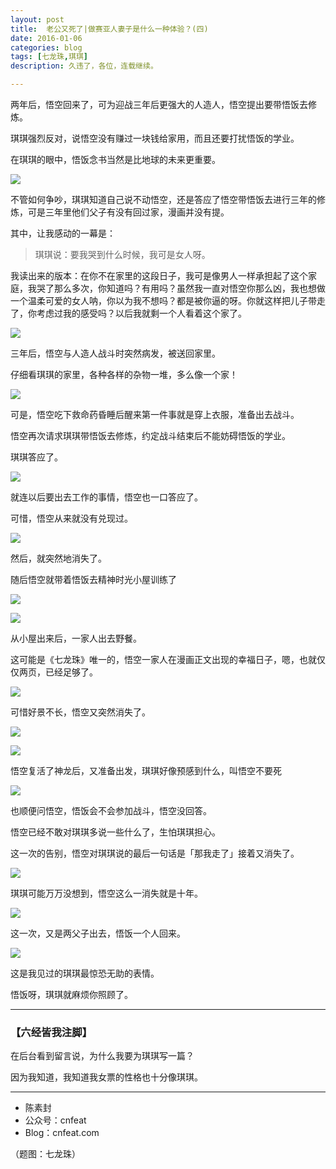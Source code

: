 ```yaml
---
layout: post
title:  老公又死了|做赛亚人妻子是什么一种体验？(四)
date: 2016-01-06
categories: blog
tags: [七龙珠,琪琪]
description: 久违了，各位，连载继续。

---
```




两年后，悟空回来了，可为迎战三年后更强大的人造人，悟空提出要带悟饭去修炼。

琪琪强烈反对，说悟空没有赚过一块钱给家用，而且还要打扰悟饭的学业。

在琪琪的眼中，悟饭念书当然是比地球的未来更重要。

![](http://openmindclub.qiniudn.com/team/cnfeat/image/dragonball_chihi_40.jpg)

不管如何争吵，琪琪知道自己说不动悟空，还是答应了悟空带悟饭去进行三年的修炼，可是三年里他们父子有没有回过家，漫画并没有提。

其中，让我感动的一幕是：

>琪琪说：要我哭到什么时候，我可是女人呀。

我读出来的版本：在你不在家里的这段日子，我可是像男人一样承担起了这个家庭，我哭了那么多次，你知道吗？有用吗？虽然我一直对悟空你那么凶，我也想做一个温柔可爱的女人呐，你以为我不想吗？都是被你逼的呀。你就这样把儿子带走了，你考虑过我的感受吗？以后我就剩一个人看着这个家了。

![](http://openmindclub.qiniudn.com/team/cnfeat/image/dragonball_chihi_41.jpg)

三年后，悟空与人造人战斗时突然病发，被送回家里。

仔细看琪琪的家里，各种各样的杂物一堆，多么像一个家！

![](http://openmindclub.qiniudn.com/team/cnfeat/image/dragonball_chihi_42.jpg)

可是，悟空吃下救命药昏睡后醒来第一件事就是穿上衣服，准备出去战斗。

悟空再次请求琪琪带悟饭去修炼，约定战斗结束后不能妨碍悟饭的学业。

琪琪答应了。

![](http://openmindclub.qiniudn.com/team/cnfeat/image/dragonball_chihi_44.jpg)

就连以后要出去工作的事情，悟空也一口答应了。

可惜，悟空从来就没有兑现过。

![](http://openmindclub.qiniudn.com/team/cnfeat/image/dragonball_chihi_45.jpg)

然后，就突然地消失了。

随后悟空就带着悟饭去精神时光小屋训练了

![](http://openmindclub.qiniudn.com/team/cnfeat/image/dragonball_chihi_46.jpg)

![](http://openmindclub.qiniudn.com/team/cnfeat/image/dragonball_chihi_47.jpg)

从小屋出来后，一家人出去野餐。

这可能是《七龙珠》唯一的，悟空一家人在漫画正文出现的幸福日子，嗯，也就仅仅两页，已经足够了。

![](http://openmindclub.qiniudn.com/team/cnfeat/image/dragonball_chihi_48.jpg)

可惜好景不长，悟空又突然消失了。


![](http://openmindclub.qiniudn.com/team/cnfeat/image/dragonball_chihi_49.jpg)

![](http://openmindclub.qiniudn.com/team/cnfeat/image/dragonball_chihi_50.jpg)


悟空复活了神龙后，又准备出发，琪琪好像预感到什么，叫悟空不要死

![](http://openmindclub.qiniudn.com/team/cnfeat/image/dragonball_chihi_48_1.jpg)

也顺便问悟空，悟饭会不会参加战斗，悟空没回答。

悟空已经不敢对琪琪多说一些什么了，生怕琪琪担心。

这一次的告别，悟空对琪琪说的最后一句话是「那我走了」接着又消失了。

![](http://openmindclub.qiniudn.com/team/cnfeat/image/dragonball_chihi_48_2.jpg)

琪琪可能万万没想到，悟空这么一消失就是十年。

![](http://openmindclub.qiniudn.com/team/cnfeat/image/dragonball_chihi_52.jpg)

这一次，又是两父子出去，悟饭一个人回来。

![](http://openmindclub.qiniudn.com/team/cnfeat/image/dragonball_chihi_51_1.jpg)

这是我见过的琪琪最惊恐无助的表情。

悟饭呀，琪琪就麻烦你照顾了。


----

### **【六经皆我注脚】**


在后台看到留言说，为什么我要为琪琪写一篇？

因为我知道，我知道我女票的性格也十分像琪琪。


----

- 陈素封
- 公众号：cnfeat
- Blog：cnfeat.com

（题图：七龙珠）

